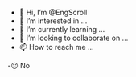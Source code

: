 - 👋 Hi, I’m @EngScroll
- 👀 I’m interested in ...
- 🌱 I’m currently learning ...
- 💞️ I’m looking to collaborate on ...
- 📫 How to reach me ...

<!---
EngScroll/EngScroll is a ✨ special ✨ repository because its `README.md` (this file) appears on your GitHub profile.
You can click the Preview link to take a look at your changes.
--->
-😐 No
